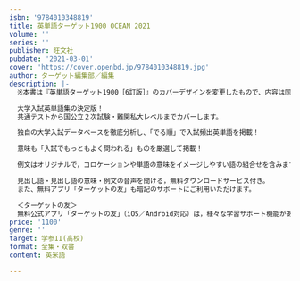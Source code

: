 ```yaml
---
isbn: '9784010348819'
title: 英単語ターゲット1900 OCEAN 2021
volume: ''
series: ''
publisher: 旺文社
pubdate: '2021-03-01'
cover: 'https://cover.openbd.jp/9784010348819.jpg'
author: ターゲット編集部／編集
description: |-
  ※本書は『英単語ターゲット1900［6訂版］』のカバーデザインを変更したもので、内容は同じです。

  大学入試英単語集の決定版！
  共通テストから国公立２次試験・難関私大レベルまでカバーします。

  独自の大学入試データベースを徹底分析し、「でる順」で入試頻出英単語を掲載！

  意味も「入試でもっともよく問われる」ものを厳選して掲載！

  例文はオリジナルで，コロケーションや単語の意味をイメージしやすい語の組合せを含みます。

  見出し語・見出し語の意味・例文の音声を聞ける，無料ダウンロードサービス付き。
  また、無料アプリ「ターゲットの友」も暗記のサポートにご利用いただけます。

  ＜ターゲットの友＞
  無料公式アプリ「ターゲットの友」（iOS／Android対応）は，様々な学習サポート機能があり，書籍とアプリを連動させた学習法で効果を高めます。
price: '1100'
genre: ''
target: 学参II(高校)
format: 全集・双書
content: 英米語

---
```

